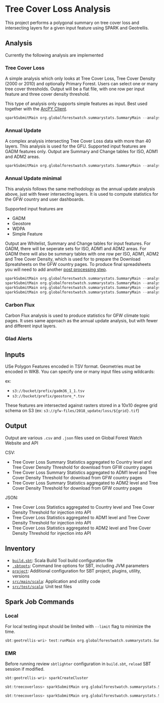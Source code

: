# Tree Cover Loss Analysis

This project performs a polygonal summary on tree cover loss and intersecting layers for a given input feature using SPARK and Geotrellis.

## Analysis

Currently the following analysis are implemented

### Tree Cover Loss
A simple analysis which only looks at Tree Cover Loss, Tree Cover Density (2000 or 2010) and optionally Primary Forest.
Users can select one or many tree cover thresholds. Output will be a flat file, with one row per input feature and three cover density threshold.

This type of analysis only supports simple features as input. Best used together with the [ArcPY Client](https://github.com/wri/gfw_forest_loss_geotrellis_arcpy_client).

```sbt
sparkSubmitMain org.globalforestwatch.summarystats.SummaryMain --analysis treecoverloss --feature_type simple --features s3://bucket/prefix/file.tsv --output s3://bucket/prefix

``` 

### Annual Update
A complex analysis intersecting Tree Cover Loss data with more than 40 layers. This analysis is used for the GFU. Supported input features are GADM features only.
Output are Summary and Change tables for ISO, ADM1 and ADM2 areas.

```sbt
sparkSubmitMain org.globalforestwatch.summarystats.SummaryMain --analysis annualupdate --feature_type gadm --tcl --features s3://bucket/prefix/file.tsv --output s3://bucket/prefix

```

### Annual Update minimal
This analysis follows the same methodology as the annual update analysis above, just with fewer intersecting layers. 
It is used to compute statistics for the GFW country and user dashboards.

Supported input features are
-   GADM
-   Geostore
-   WDPA
-   Simple Feature

Output are Whitelist, Summary and Change tables for input features. For GADM, there will be seperate sets for ISO, ADM1 and ADM2 areas.
For GADM there will also be summary tables with one row per ISO, ADM1, ADM2 and Tree Cover Density, which is used for to prepare the Download Spreatsheets on the GFW country pages.
To produce final spreadsheets you will need to add another [post processing step](https://github.com/wri/write_country_stats).


```sbt
sparkSubmitMain org.globalforestwatch.summarystats.SummaryMain --analysis annualupdate_minimal --feature_type gadm --tcl --features s3://bucket/prefix/file.tsv --output s3://bucket/prefix
sparkSubmitMain org.globalforestwatch.summarystats.SummaryMain --analysis annualupdate_minimal --feature_type wdpa --tcl --features s3://bucket/prefix/file.tsv --output s3://bucket/prefix
sparkSubmitMain org.globalforestwatch.summarystats.SummaryMain --analysis annualupdate_minimal --feature_type geostore --tcl --features s3://bucket/prefix/file.tsv --output s3://bucket/prefix
sparkSubmitMain org.globalforestwatch.summarystats.SummaryMain --analysis annualupdate_minimal --feature_type simple --tcl --features s3://bucket/prefix/file.tsv --output s3://bucket/prefix

```

### Carbon Flux
Carbon Flux analysis is used to produce statistics for GFW climate topic pages.
It uses same approach as the annual update analysis, but with fewer and different input layers.
 


### Glad Alerts


## Inputs

USe Polygon Features encoded in TSV format. Geometries must be encoded in WKB. You can specify one or many input files using wildcards:

ex: 
-   `s3://bucket/prefix/gadm36_1_1.tsv`
-   `s3://bucket/prefix/geostore_*.tsv`


These features are intersected against rasters stored in a 10x10 degree grid schema on S3 (ex: `s3://gfw-files/2018_update/loss/${grid}.tif`)



## Output

Output are various `.csv` and `.json` files used on Global Forest Watch Website and API

CSV:
-   Tree Cover Loss Summary Statistics aggregated to Country level and Tree Cover Density Threshold for download from GFW country pages
-   Tree Cover Loss Summary Statistics aggregated to ADM1 level and Tree Cover Density Threshold for download from GFW country pages
-   Tree Cover Loss Summary Statistics aggregated to ADM2 level and Tree Cover Density Threshold for download from GFW country pages

JSON:
-   Tree Cover Loss Statistics aggregated to Country level and Tree Cover Density Threshold for injection into API
-   Tree Cover Loss Statistics aggregated to ADM1 level and Tree Cover Density Threshold for injection into API
-   Tree Cover Loss Statistics aggregated to ADM2 level and Tree Cover Density Threshold for injection into API

## Inventory

-   [`build.sbt`](build.sbt): Scala Build Tool build configuration file
-   [`.sbtopts`](.sbtopts): Command line options for SBT, including JVM parameters
-   [`project`](project): Additional configuration for SBT project, plugins, utility, versions
-   [`src/main/scala`](src/main/scala): Application and utility code
-   [`src/test/scala`](src/test/scala): Unit test files

## Spark Job Commands

### Local

For local testing input should be limited with `--limit` flag to minimize the time.

```sbt
sbt:geotrellis-wri> test:runMain org.globalforestwatch.summarystats.SummaryMain --features file:/Users/input/ten-by-ten-gadm36/wdpa__10N_010E.tsv --output file:/User/out/summary --limit 10
```

### EMR

Before running review `sbtlighter` configuration in `build.sbt`, `reload` SBT session if modified.

```sbt
sbt:geotrellis-wri> sparkCreateCluster

sbt:treecoverloss> sparkSubmitMain org.globalforestwatch.summarystats.SummaryMain --features s3://gfw-files/2018_update/tsv/gadm36_1_1.csv --output s3://gfw-files/2018_update/results/summary --feature_type gadm --analysis annualupdate_minimal --tcl

sbt:treecoverloss> sparkSubmitMain org.globalforestwatch.summarystats.SummaryMain  --features s3://gfw-files/2018_update/tsv/wdpa__*.tsv --output s3://gfw-files/2018_update/results/summary  --feature_type wdpa --analysis gladalerts --tcl --iso BRA
```